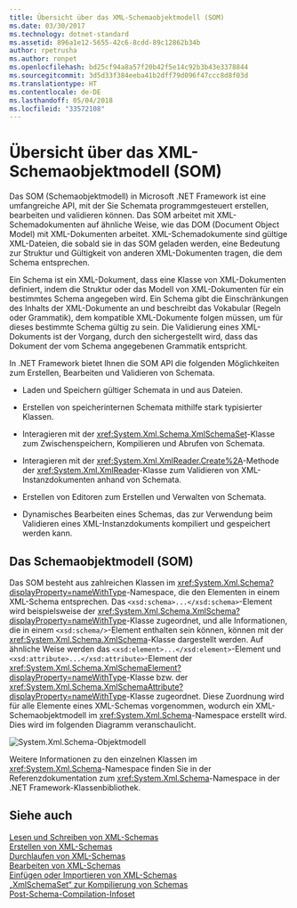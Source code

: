 ```yaml
---
title: Übersicht über das XML-Schemaobjektmodell (SOM)
ms.date: 03/30/2017
ms.technology: dotnet-standard
ms.assetid: 896a1e12-5655-42c6-8cdd-89c12862b34b
author: rpetrusha
ms.author: ronpet
ms.openlocfilehash: bd25cf94a8a57f20b42f5e14c92b3b43e3378844
ms.sourcegitcommit: 3d5d33f384eeba41b2dff79d096f47ccc8d8f03d
ms.translationtype: HT
ms.contentlocale: de-DE
ms.lasthandoff: 05/04/2018
ms.locfileid: "33572108"
---
```

# <a name="xml-schema-object-model-overview"></a>Übersicht über das XML-Schemaobjektmodell (SOM)
Das SOM (Schemaobjektmodell) in Microsoft .NET Framework ist eine umfangreiche API, mit der Sie Schemata programmgesteuert erstellen, bearbeiten und validieren können. Das SOM arbeitet mit XML-Schemadokumenten auf ähnliche Weise, wie das DOM (Document Object Model) mit XML-Dokumenten arbeitet. XML-Schemadokumente sind gültige XML-Dateien, die sobald sie in das SOM geladen werden, eine Bedeutung zur Struktur und Gültigkeit von anderen XML-Dokumenten tragen, die dem Schema entsprechen.  
  
 Ein Schema ist ein XML-Dokument, dass eine Klasse von XML-Dokumenten definiert, indem die Struktur oder das Modell von XML-Dokumenten für ein bestimmtes Schema angegeben wird. Ein Schema gibt die Einschränkungen des Inhalts der XML-Dokumente an und beschreibt das Vokabular (Regeln oder Grammatik), dem kompatible XML-Dokumente folgen müssen, um für dieses bestimmte Schema gültig zu sein. Die Validierung eines XML-Dokuments ist der Vorgang, durch den sichergestellt wird, dass das Dokument der vom Schema angegebenen Grammatik entspricht.  
  
 In .NET Framework bietet Ihnen die SOM API die folgenden Möglichkeiten zum Erstellen, Bearbeiten und Validieren von Schemata.  
  
-   Laden und Speichern gültiger Schemata in und aus Dateien.  
  
-   Erstellen von speicherinternen Schemata mithilfe stark typisierter Klassen.  
  
-   Interagieren mit der <xref:System.Xml.Schema.XmlSchemaSet>-Klasse zum Zwischenspeichern, Kompilieren und Abrufen von Schemata.  
  
-   Interagieren mit der <xref:System.Xml.XmlReader.Create%2A>-Methode der <xref:System.Xml.XmlReader>-Klasse zum Validieren von XML-Instanzdokumenten anhand von Schemata.  
  
-   Erstellen von Editoren zum Erstellen und Verwalten von Schemata.  
  
-   Dynamisches Bearbeiten eines Schemas, das zur Verwendung beim Validieren eines XML-Instanzdokuments kompiliert und gespeichert werden kann.  
  
## <a name="the-schema-object-model"></a>Das Schemaobjektmodell (SOM)  
 Das SOM besteht aus zahlreichen Klassen im <xref:System.Xml.Schema?displayProperty=nameWithType>-Namespace, die den Elementen in einem XML-Schema entsprechen. Das `<xsd:schema>...</xsd:schema>`-Element wird beispielsweise der <xref:System.Xml.Schema.XmlSchema?displayProperty=nameWithType>-Klasse zugeordnet, und alle Informationen, die in einem `<xsd:schema/>`-Element enthalten sein können, können mit der <xref:System.Xml.Schema.XmlSchema>-Klasse dargestellt werden. Auf ähnliche Weise werden das `<xsd:element>...</xsd:element>`-Element und `<xsd:attribute>...</xsd:attribute>`-Element der <xref:System.Xml.Schema.XmlSchemaElement?displayProperty=nameWithType>-Klasse bzw. der <xref:System.Xml.Schema.XmlSchemaAttribute?displayProperty=nameWithType>-Klasse zugeordnet. Diese Zuordnung wird für alle Elemente eines XML-Schemas vorgenommen, wodurch ein XML-Schemaobjektmodell im <xref:System.Xml.Schema>-Namespace erstellt wird. Dies wird im folgenden Diagramm veranschaulicht.  
  
 ![System.Xml.Schema-Objektmodell](../../../../docs/standard/data/xml/media/xmlschemaobjmodeloverview.gif "XMLSchemaObjModelOverview")  
  
 Weitere Informationen zu den einzelnen Klassen im <xref:System.Xml.Schema>-Namespace finden Sie in der Referenzdokumentation zum <xref:System.Xml.Schema>-Namespace in der .NET Framework-Klassenbibliothek.  
  
## <a name="see-also"></a>Siehe auch  
 [Lesen und Schreiben von XML-Schemas](../../../../docs/standard/data/xml/reading-and-writing-xml-schemas.md)  
 [Erstellen von XML-Schemas](../../../../docs/standard/data/xml/building-xml-schemas.md)  
 [Durchlaufen von XML-Schemas](../../../../docs/standard/data/xml/traversing-xml-schemas.md)  
 [Bearbeiten von XML-Schemas](../../../../docs/standard/data/xml/editing-xml-schemas.md)  
 [Einfügen oder Importieren von XML-Schemas](../../../../docs/standard/data/xml/including-or-importing-xml-schemas.md)  
 [„XmlSchemaSet“ zur Kompilierung von Schemas](../../../../docs/standard/data/xml/xmlschemaset-for-schema-compilation.md)  
 [Post-Schema-Compilation-Infoset](../../../../docs/standard/data/xml/post-schema-compilation-infoset.md)
